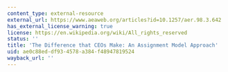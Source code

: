 ```yaml
---
content_type: external-resource
external_url: https://www.aeaweb.org/articles?id=10.1257/aer.98.3.642
has_external_license_warning: true
license: https://en.wikipedia.org/wiki/All_rights_reserved
status: ''
title: 'The Difference that CEOs Make: An Assignment Model Approach'
uid: ae0c88ed-df93-4578-a384-f48947819524
wayback_url: ''
---
```

